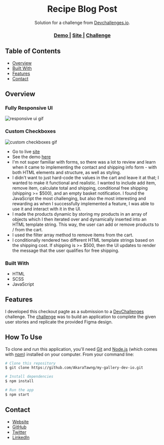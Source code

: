 <!-- Please update valmy-gallery-dev-ioue in the {}  -->

<h1 align="center">Recipe Blog Post</h1>

<div align="center">
   Solution for a challenge from  <a href="http://devchallenges.io" target="_blank">Devchallenges.io</a>.
</div>

<div align="center">
  <h3>
    <a href="https://devchallenges.io/solutions/8aRBclmL2QXjuM8uDjHb">
      Demo
    </a>
    <span> | </span>
    <a href="https://recipe-blog-challenge-dev-io.netlify.app/">
      Site
    </a>
    <span> | </span>
    <a href="https://devchallenges.io/challenges/OEKdUZ6xs0h99C38XVht">
      Challenge
    </a>
  </h3>
</div>

<!-- TABLE OF CONTENTS -->

## Table of Contents

- [Overview](#overview)
- [Built With](#built-with)
- [Features](#features)
- [Contact](#contact)

<!-- OVERVIEW -->

## Overview

### Fully Responsive UI
![responsive ui gif](./gifs/recipe-page-responsive-ui.gif)

### Custom Checkboxes
![custom checkboxes gif](./gifs/recipe-page-custom-checkboxes.gif)




- Go to live [site](https://checkout-page-chris-chamberlain-devio.netlify.app/)
- See the demo [here](https://devchallenges.io/solutions/OEirVCXdynHGEqKTVJO7)
- I'm not super familiar with forms, so there was a lot to review and learn when it came to implementing the contact and shipping info form - with both HTML elements and structure, as well as styling. 
- I didn't want to just hard-code the values in the cart and leave it at that; I wanted to make it functional and realistic. I wanted to include add item, remove item, calculate total and shipping, conditional free shipping (shipping >= $500), and an empty basket notification. I found the JavaScript the most challenging, but also the most interesting and rewarding as when I successfully implemented a feature, I was able to use it and interact with it in the UI.
- I made the products dynamic by storing my products in an array of objects which I then iterated over and dynamically inserted into an HTML template string. This way, the user can add or remove products to / from the cart.
- I used the filter array method to remove items from the cart.
- I conditionally rendered two different HTML template strings based on the shipping cost. If shipping is >= $500, then the UI updates to render the message that the user qualifies for free shipping.

### Built With

<!-- This section should list any major frameworks that you built your project using. Here are a few examples.-->

- HTML
- SCSS
- JavaScript


## Features

<!-- List the features of your application or follow the template. Don't share the figma file here :) -->

I developed this checkout pagte as a submission to a [DevChallenges](https://devchallenges.io/challenges) challenge. The [challenge](https://devchallenges.io/challenges/0J1NxxGhOUYVqihwegfO) was to build an application to complete the given user stories and replicate the provided Figma design.


## How To Use

To clone and run this application, you'll need [Git](https://git-scm.com) and [Node.js](https://nodejs.org/en/download/) (which comes with [npm](http://npmjs.com)) installed on your computer. From your command line:

```bash
# Clone this repository
$ git clone https://github.com/AkaraTawng/my-gallery-dev-io.git

# Install dependencies
$ npm install

# Run the app
$ npm start
```
## Contact

- [Website](https://christopher-chamberlain.netlify.app/)
- [GitHub](https://github.com/AkaraTawng)
- [Twitter](https://twitter.com/chris_tawan)
- [LinkedIn](https://www.linkedin.com/in/christopher-chamberlain-023507205/)

